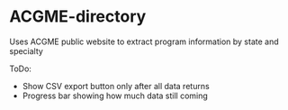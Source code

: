 # ACGME-directory

Uses ACGME public website to extract program information by state and specialty

ToDo:
* Show CSV export button only after all data returns
* Progress bar showing how much data still coming